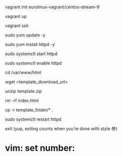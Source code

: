 vagrant init eurolinux-vagrant/centos-stream-9

vagrant up

vagrant ssh

sudo yum update -y

sudo yum install httpd -y

sudo systemctl start httpd

sudo systemctl enable httpd

cd /var/www/html

wget <template_download_url>

unzip template.zip

rm -rf index.html

cp -r template_folder/* .

sudo systemctl restart httpd

exit (yup, exiting counts when you’re done with style 😎)

# vim: set number:
